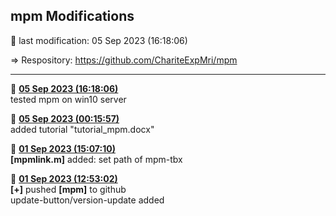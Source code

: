 ## **mpm Modifications**
 &#x1F535; last modification:   05 Sep 2023 (16:18:06)  
    
 &#8658; Respository: <a href= "https://github.com/ChariteExpMri/mpm">https://github.com/ChariteExpMri/mpm</a>  
    
    
    
------------------  
  &#x1F535;   <ins>**05 Sep 2023 (16:18:06)**</ins>  
  tested mpm on win10 server  
<!---->
  &#x1F535;   <ins>**05 Sep 2023 (00:15:57)**</ins>  
  added tutorial "tutorial_mpm.docx"  
<!---->
  &#x1F535;   <ins>**01 Sep 2023 (15:07:10)**</ins>  
   __[mpmlink.m]__ added: set path of mpm-tbx  
<!---->
  &#x1F535;   <ins>**01 Sep 2023 (12:53:02)**</ins>  
  __[+]__ pushed __[mpm]__ to github  
  update-button/version-update added  
<!---->
